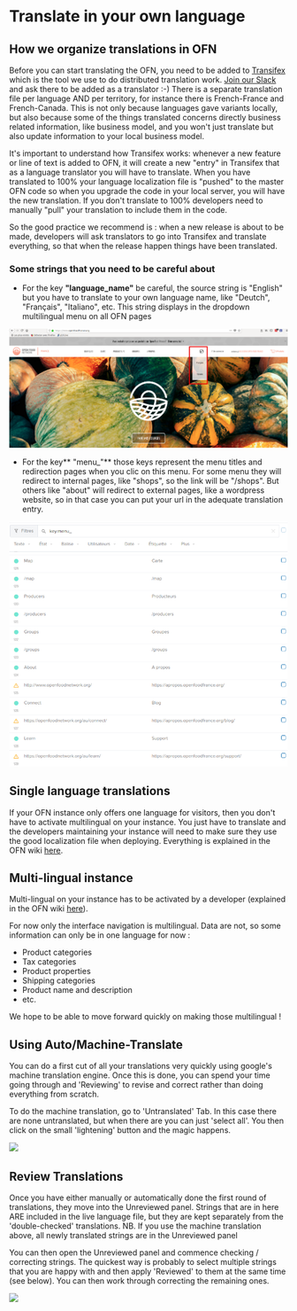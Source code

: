 # Translate in your own language

## How we organize translations in OFN

Before you can start translating the OFN, you need to be added to [Transifex](https://www.transifex.com/open-food-foundation/open-food-network/) which is the tool we use to do distributed translation work. [Join our Slack](https://openfoodnetwork.org/slack-invite) and ask there to be added as a translator :-) There is a separate translation file per language AND per territory, for instance there is French-France and French-Canada. This is not only because languages gave variants locally, but also because some of the things translated concerns directly business related information, like business model, and you won't just translate but also update information to your local business model.

It's important to understand how Transifex works: whenever a new feature or line of text is added to OFN, it will create a new "entry" in Transifex that as a language translator you will have to translate. When you have translated to 100% your language localization file is "pushed" to the master OFN code so when you upgrade the code in your local server, you will have the new translation. If you don't translate to 100% developers need to manually "pull" your translation to include them in the code.

So the good practice we recommend is : when a new release is about to be made, developers will ask translators to go into Transifex and translate everything, so that when the release happen things have been translated.

### Some strings that you need to be careful about

* For the key **"language_name"** be careful, the source string is "English" but you have to translate to your own language name, like "Deutch", "Français", "Italiano", etc. This string displays in the dropdown multilingual menu on all OFN pages

![](../.gitbook/assets/Multilingual.png)

* For the key** "menu\_"** those keys represent the menu titles and redirection pages when you clic on this menu. For some menu they will redirect to internal pages, like "shops", so the link will be "/shops". But others like "about" will redirect to external pages, like a wordpress website, so in that case you can put your url in the adequate translation entry.

![](<../.gitbook/assets/Capture du 2018-10-08 10-42-48.png>)

## Single language translations

If your OFN instance only offers one language for visitors, then you don't have to activate multilingual on your instance. You just have to translate and the developers maintaining your instance will need to make sure they use the good localization file when deploying. Everything is explained in the OFN wiki [here](https://github.com/openfoodfoundation/ofn-install/wiki/Configuration#add-group_vars).

## Multi-lingual instance

Multi-lingual on your instance has to be activated by a developer (explained in the OFN wiki [here](https://github.com/openfoodfoundation/ofn-install/wiki/Configuration#multilingual)).

For now only the interface navigation is multilingual. Data are not, so some information can only be in one language for now :

* Product categories
* Tax categories
* Product properties
* Shipping categories
* Product name and description
* etc.

We hope to be able to move forward quickly on making those multilingual !

## Using Auto/Machine-Translate

You can do a first cut of all your translations very quickly using google's machine translation engine. Once this is done, you can spend your time going through and 'Reviewing' to revise and correct rather than doing everything from scratch.

To do the machine translation, go to 'Untranslated' Tab. In this case there are none untranslated, but when there are you can just 'select all'. You then click on the small 'lightening' button and the magic happens.

![](../.gitbook/assets/transifex1.png)

## Review Translations <a href="review-translations" id="review-translations"></a>

Once you have either manually or automatically done the first round of translations, they move into the Unreviewed panel. Strings that are in here ARE included in the live language file, but they are kept separately from the 'double-checked' translations. NB. If you use the machine translation above, all newly translated strings are in the Unreviewed panel

You can then open the Unreviewed panel and commence checking / correcting strings. The quickest way is probably to select multiple strings that you are happy with and then apply 'Reviewed' to them at the same time (see below). You can then work through correcting the remaining ones.

![](../.gitbook/assets/transifex2.png)


